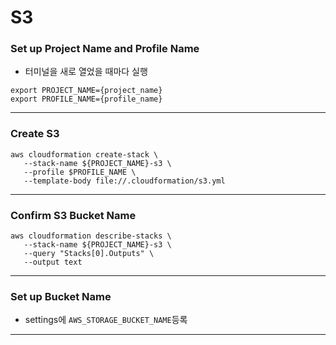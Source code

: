 # S3
### Set up Project Name and Profile Name
- 터미널을 새로 열었을 때마다 실행
```
export PROJECT_NAME={project_name}
export PROFILE_NAME={profile_name}
```
---

### Create S3
```
aws cloudformation create-stack \
   --stack-name ${PROJECT_NAME}-s3 \
   --profile $PROFILE_NAME \
   --template-body file://.cloudformation/s3.yml
```
---

### Confirm S3 Bucket Name
```
aws cloudformation describe-stacks \
   --stack-name ${PROJECT_NAME}-s3 \
   --query "Stacks[0].Outputs" \
   --output text
```
---

### Set up Bucket Name
 - settings에 `AWS_STORAGE_BUCKET_NAME`등록
---